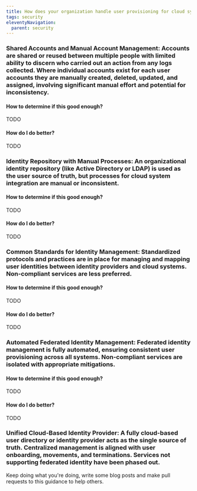```yaml
---
title: How does your organization handle user provisioning for cloud systems, focusing on authentication for human users?
tags: security
eleventyNavigation:
  parent: security
---
```


### **Shared Accounts and Manual Account Management:** Accounts are shared or reused between multiple people with limited ability to discern who carried out an action from any logs collected. Where individual accounts exist for each user accounts they are manually created, deleted, updated, and assigned, involving significant manual effort and potential for inconsistency.

#### How to determine if this good enough?

TODO

#### How do I do better?

TODO

### **Identity Repository with Manual Processes:** An organizational identity repository (like Active Directory or LDAP) is used as the user source of truth, but processes for cloud system integration are manual or inconsistent.

#### How to determine if this good enough?

TODO

#### How do I do better?

TODO

### **Common Standards for Identity Management:** Standardized protocols and practices are in place for managing and mapping user identities between identity providers and cloud systems. Non-compliant services are less preferred.

#### How to determine if this good enough?

TODO

#### How do I do better?

TODO

### **Automated Federated Identity Management:** Federated identity management is fully automated, ensuring consistent user provisioning across all systems. Non-compliant services are isolated with appropriate mitigations.

#### How to determine if this good enough?

TODO

#### How do I do better?

TODO

### **Unified Cloud-Based Identity Provider:** A fully cloud-based user directory or identity provider acts as the single source of truth. Centralized management is aligned with user onboarding, movements, and terminations. Services not supporting federated identity have been phased out.

Keep doing what you're doing, write some blog posts and make pull requests to this guidance to help others.
